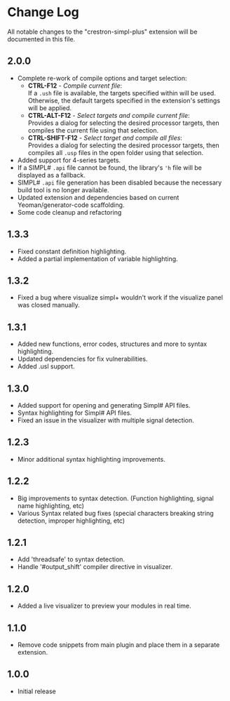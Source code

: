 # Change Log

All notable changes to the "crestron-simpl-plus" extension will be documented in this file.

## 2.0.0

- Complete re-work of compile options and target selection:
  - **CTRL-F12** - _Compile current file_:  
    If a `.ush` file is available, the targets specified within will be used.  Otherwise, the default targets specified in the extension's settings will be applied.
  - **CTRL-ALT-F12** - _Select targets and compile current file_:  
    Provides a dialog for selecting the desired processor targets, then compiles the current file using that selection.  
  - **CTRL-SHIFT-F12** - _Select target and compile all files_:  
    Provides a dialog for selecting the desired processor targets, then compiles all `.usp` files in the open folder using that selection.  
- Added support for 4-series targets.
- If a SIMPL# `.api` file cannot be found, the library's `'h` file will be displayed as a fallback.
- SIMPL# `.api` file generation has been disabled because the necessary build tool is no longer available.
- Updated extension and dependencies based on current Yeoman/generator-code scaffolding.
- Some code cleanup and refactoring

## 1.3.3

- Fixed constant definition highlighting.
- Added a partial implementation of variable highlighting.

## 1.3.2

- Fixed a bug where visualize simpl+ wouldn't work if the visualize panel was closed manually.

## 1.3.1

- Added new functions, error codes, structures and more to syntax highlighting.
- Updated dependencies for fix vulnerabilities.
- Added .usl support.

## 1.3.0

- Added support for opening and generating Simpl# API files.
- Syntax highlighting for Simpl# API files.
- Fixed an issue in the visualizer with multiple signal detection.

## 1.2.3

- Minor additional syntax highlighting improvements.

## 1.2.2

- Big improvements to syntax detection. (Function highlighting, signal name highlighting, etc)
- Various Syntax related bug fixes (special characters breaking string detection, improper highlighting, etc)


## 1.2.1

- Add 'threadsafe' to syntax detection.
- Handle '#output_shift' compiler directive in visualizer.

## 1.2.0

- Added a live visualizer to preview your modules in real time.

## 1.1.0

- Remove code snippets from main plugin and place them in a separate extension.

## 1.0.0

- Initial release

